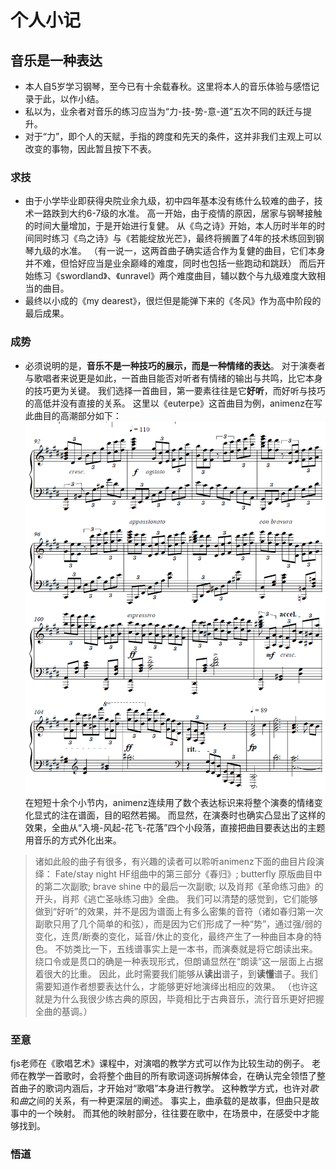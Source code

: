 # 个人小记

## 音乐是一种表达

- 本人自5岁学习钢琴，至今已有十余载春秋。这里将本人的音乐体验与感悟记录于此，以作小结。
- 私以为，业余者对音乐的练习应当为“力-技-势-意-道”五次不同的跃迁与提升。
- 对于“力”，即个人的天赋，手指的跨度和先天的条件，这并非我们主观上可以改变的事物，因此暂且按下不表。

### 求技

- 由于小学毕业即获得央院业余九级，初中四年基本没有练什么较难的曲子，技术一路跌到大约6-7级的水准。
  高一开始，由于疫情的原因，居家与钢琴接触的时间大量增加，于是开始进行复健。
  从《鸟之诗》开始，本人历时半年的时间同时练习《鸟之诗》与《若能绽放光芒》，最终将搁置了4年的技术练回到钢琴九级的水准。
  （有一说一，这两首曲子确实适合作为复健的曲目，它们本身并不难，但恰好应当是业余巅峰的难度，同时也包括一些跑动和跳跃）
  而后开始练习《swordland》、《unravel》两个难度曲目，辅以数个与九级难度大致相当的曲目。
- 最终以小成的《my dearest》，很烂但是能弹下来的《冬风》作为高中阶段的最后成果。

### 成势

- 必须说明的是，**音乐不是一种技巧的展示，而是一种情绪的表达**。
  对于演奏者与歌唱者来说更是如此，一首曲目能否对听者有情绪的输出与共鸣，比它本身的技巧更为关键。
  我们选择一首曲目，第一要素往往是它**好听**，而好听与技巧的高低并没有直接的关系。
  这里以《euterpe》这首曲目为例，animenz在写此曲目的高潮部分如下：
  ![1706102295330](image/note/1706102295330.png)
  在短短十余个小节内，animenz连续用了数个表达标识来将整个演奏的情绪变化显式的注在谱面，目的昭然若揭。
  而显然，在演奏时也确实凸显出了这样的效果，全曲从“入境-风起-花飞-花落”四个小段落，直接把曲目要表达出的主题用音乐的方式外化出来。

> 诸如此般的曲子有很多，有兴趣的读者可以聆听animenz下面的曲目片段演绎：
> Fate/stay night HF组曲中的第三部分《春归》;
> butterfly 原版曲目中的第二次副歌;
> brave shine 中的最后一次副歌;
> 以及肖邦《革命练习曲》的开头，肖邦《逃亡圣咏练习曲》全曲。
> 我们可以清楚的感觉到，它们能够做到“好听”的效果，并不是因为谱面上有多么密集的音符（诸如春归第一次副歌只用了几个简单的和弦），而是因为它们形成了一种“势”，通过强/弱的变化，连贯/断奏的变化，延音/休止的变化，最终产生了一种曲目本身的特色。
> 不妨类比一下，五线谱事实上是一本书，而演奏就是将它朗读出来。绕口令或是贯口的确是一种表现形式，但朗诵显然在“朗读”这一层面上占据着很大的比重。
> 因此，此时需要我们能够从**读出**谱子，到**读懂**谱子。我们需要知道作者想要表达什么，才能够更好地演绎出相应的效果。
> （也许这就是为什么我很少练古典的原因，毕竟相比于古典音乐，流行音乐更好把握全曲的基调。）

### 至意

fjs老师在《歌唱艺术》课程中，对演唱的教学方式可以作为比较生动的例子。
老师在教学一首歌时，会将整个曲目的所有歌词逐词拆解体会，在确认完全领悟了整首曲子的歌词内涵后，才开始对“歌唱”本身进行教学。
这种教学方式，也许对*歌*和*曲*之间的关系，有一种更深层的阐述。
事实上，曲承载的是故事，但曲只是故事中的一个映射。
而其他的映射部分，往往要在歌中，在场景中，在感受中才能够找到。

### 悟道
